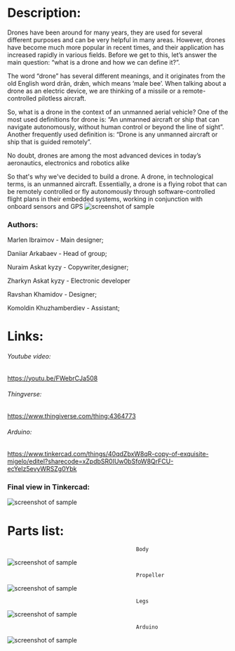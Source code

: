 # Description:
Drones have been around for many years, they are used for several different purposes and can be very helpful in many areas. However, drones have become much more popular in recent times, and their application has increased rapidly in various fields. Before we get to this, let’s answer the main question: “what is a drone and how we can define it?”.

The word “drone” has several different meanings, and it originates from the old English word drān, drǣn, which means ‘male bee’. When talking about a drone as an electric device, we are thinking of a missile or a remote-controlled pilotless aircraft.

So, what is a drone in the context of an unmanned aerial vehicle? One of the most used definitions for drone is: “An unmanned aircraft or ship that can navigate autonomously, without human control or beyond the line of sight”. Another frequently used definition is: “Drone is any unmanned aircraft or ship that is guided remotely”.

No doubt, drones are among the most advanced devices in today’s aeronautics, electronics and robotics alike

So that's why we've decided to build a drone.
A drone, in technological terms, is an unmanned aircraft. Essentially, a drone is a flying robot that can be remotely controlled or fly autonomously through software-controlled flight plans in their embedded systems, working in conjunction with onboard sensors and GPS
 ![screenshot of sample](https://github.com/Marlen1703/Final_Graphics/blob/master/Images/main.jpg)
 
### Authors:
Marlen Ibraimov - Main designer;

Daniiar Arkabaev - Head of group;

Nuraim Askat kyzy - Copywriter,designer;

Zharkyn Askat kyzy - Electronic developer

Ravshan Khamidov - Designer;

Komoldin Khuzhamberdiev - Assistant; 
 
 
# Links:

###### Youtube video:
https://youtu.be/FWebrCJa508
 
###### Thingverse:
https://www.thingiverse.com/thing:4364773

###### Arduino:
https://www.tinkercad.com/things/40qdZbxW8qR-copy-of-exquisite-migelo/editel?sharecode=xZpdbSR0IUw0bSfoW8QrFCU-ecYeIz5evyWRSZg0Ybk






### Final view in Tinkercad:
 ![screenshot of sample](https://github.com/Marlen1703/Final_Graphics/blob/master/Images/TinkerCad.jpg)
 # Parts list:
                                             Body
 ![screenshot of sample](https://github.com/Marlen1703/Final_Graphics/blob/master/Images/body.jpg)
 
                                             Propeller
 ![screenshot of sample](https://github.com/Marlen1703/Final_Graphics/blob/master/Images/propeller.jpg)
 
                                             Legs
 ![screenshot of sample](https://github.com/Marlen1703/Final_Graphics/blob/master/Images/legs.jpg)

                                             Arduino
 ![screenshot of sample](https://github.com/Marlen1703/Final_Graphics/blob/master/Images/arduino.jpg)

